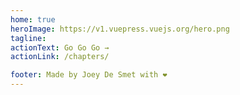 ```yaml
---
home: true
heroImage: https://v1.vuepress.vuejs.org/hero.png
tagline: 
actionText: Go Go Go →
actionLink: /chapters/

footer: Made by Joey De Smet with ❤️
---
```

